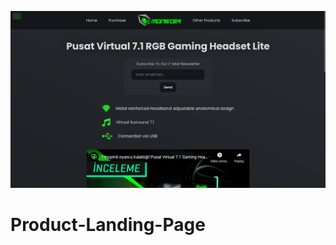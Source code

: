 ![product_landing_page_1366x768_poster](./git-images/product_landing_page_1366x768_poster.png)

# Product-Landing-Page
